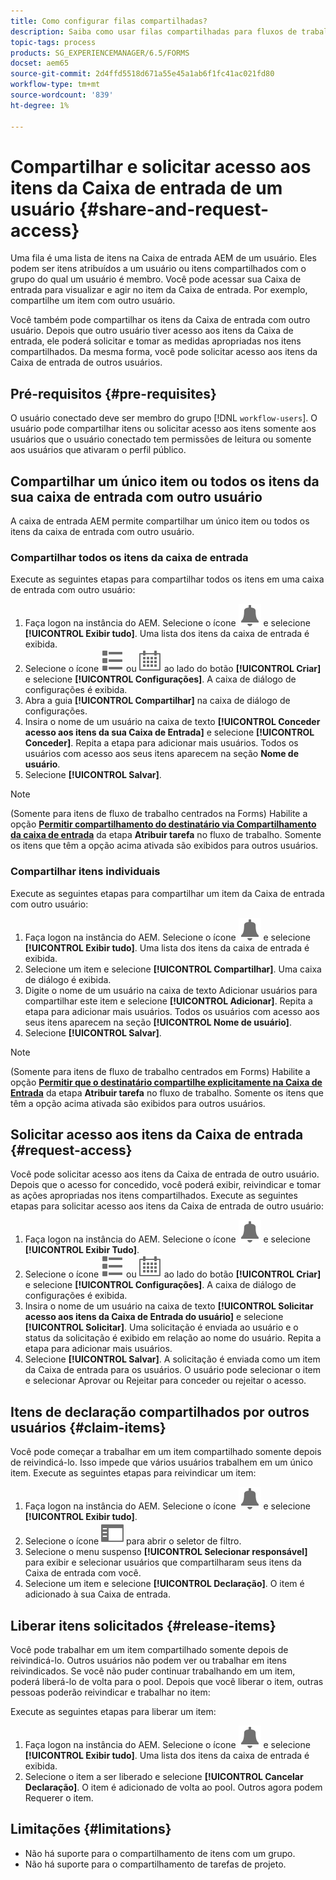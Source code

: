 ```yaml
---
title: Como configurar filas compartilhadas?
description: Saiba como usar filas compartilhadas para fluxos de trabalho centrados no Forms em  [!DNL AEM Forms] no OSGi.
topic-tags: process
products: SG_EXPERIENCEMANAGER/6.5/FORMS
docset: aem65
source-git-commit: 2d4ffd5518d671a55e45a1ab6f1fc41ac021fd80
workflow-type: tm+mt
source-wordcount: '839'
ht-degree: 1%

---
```



# Compartilhar e solicitar acesso aos itens da Caixa de entrada de um usuário {#share-and-request-access}

Uma fila é uma lista de itens na Caixa de entrada AEM de um usuário. Eles podem ser itens atribuídos a um usuário ou itens compartilhados com o grupo do qual um usuário é membro. Você pode acessar sua Caixa de entrada para visualizar e agir no item da Caixa de entrada. Por exemplo, compartilhe um item com outro usuário.

Você também pode compartilhar os itens da Caixa de entrada com outro usuário. Depois que outro usuário tiver acesso aos itens da Caixa de entrada, ele poderá solicitar e tomar as medidas apropriadas nos itens compartilhados. Da mesma forma, você pode solicitar acesso aos itens da Caixa de entrada de outros usuários.

## Pré-requisitos {#pre-requisites}

O usuário conectado deve ser membro do grupo [!DNL `workflow-users`]. O usuário pode compartilhar itens ou solicitar acesso aos itens somente aos usuários que o usuário conectado tem permissões de leitura ou somente aos usuários que ativaram o perfil público.

## Compartilhar um único item ou todos os itens da sua caixa de entrada com outro usuário

A caixa de entrada AEM permite compartilhar um único item ou todos os itens da caixa de entrada com outro usuário.

### Compartilhar todos os itens da caixa de entrada

Execute as seguintes etapas para compartilhar todos os itens em uma caixa de entrada com outro usuário:

1. Faça logon na instância do AEM. Selecione o ícone ![Caixa de entrada](assets/bell.svg) e selecione **[!UICONTROL Exibir tudo]**. Uma lista dos itens da caixa de entrada é exibida.
1. Selecione o ícone ![Exibir Seletor](assets/viewlist.svg) ou ![Exibir Seletor](assets/calendar.svg) ao lado do botão **[!UICONTROL Criar]** e selecione **[!UICONTROL Configurações]**. A caixa de diálogo de configurações é exibida.
1. Abra a guia **[!UICONTROL Compartilhar]** na caixa de diálogo de configurações.
1. Insira o nome de um usuário na caixa de texto **[!UICONTROL Conceder acesso aos itens da sua Caixa de Entrada]** e selecione **[!UICONTROL Conceder]**. Repita a etapa para adicionar mais usuários. Todos os usuários com acesso aos seus itens aparecem na seção **Nome de usuário**.
1. Selecione **[!UICONTROL Salvar]**.

>[!NOTE]
>
>(Somente para itens de fluxo de trabalho centrados na Forms) Habilite a opção **[Permitir compartilhamento do destinatário via Compartilhamento da caixa de entrada](aem-forms-workflow-step-reference.md)** da etapa **Atribuir tarefa** no fluxo de trabalho. Somente os itens que têm a opção acima ativada são exibidos para outros usuários.

### Compartilhar itens individuais

Execute as seguintes etapas para compartilhar um item da Caixa de entrada com outro usuário:

1. Faça logon na instância do AEM. Selecione o ícone ![Caixa de entrada](assets/bell.svg) e selecione **[!UICONTROL Exibir tudo]**. Uma lista dos itens da caixa de entrada é exibida.
1. Selecione um item e selecione **[!UICONTROL Compartilhar]**. Uma caixa de diálogo é exibida.
1. Digite o nome de um usuário na caixa de texto Adicionar usuários para compartilhar este item e selecione **[!UICONTROL Adicionar]**. Repita a etapa para adicionar mais usuários. Todos os usuários com acesso aos seus itens aparecem na seção **[!UICONTROL Nome de usuário]**.
1. Selecione **[!UICONTROL Salvar]**.


>[!NOTE]
>
>(Somente para itens de fluxo de trabalho centrados em Forms) Habilite a opção **[Permitir que o destinatário compartilhe explicitamente na Caixa de Entrada](aem-forms-workflow-step-reference.md)** da etapa **Atribuir tarefa** no fluxo de trabalho. Somente os itens que têm a opção acima ativada são exibidos para outros usuários.

## Solicitar acesso aos itens da Caixa de entrada {#request-access}

Você pode solicitar acesso aos itens da Caixa de entrada de outro usuário. Depois que o acesso for concedido, você poderá exibir, reivindicar e tomar as ações apropriadas nos itens compartilhados. Execute as seguintes etapas para solicitar acesso aos itens da Caixa de entrada de outro usuário:

1. Faça logon na instância do AEM. Selecione o ícone ![Exibir Seletor](assets/bell.svg) e selecione **[!UICONTROL Exibir Tudo]**.
1. Selecione o ícone ![Exibir Seletor](assets/viewlist.svg) ou ![Exibir Seletor](assets/calendar.svg) ao lado do botão **[!UICONTROL Criar]** e selecione **[!UICONTROL Configurações]**. A caixa de diálogo de configurações é exibida.
1. Insira o nome de um usuário na caixa de texto **[!UICONTROL Solicitar acesso aos itens da Caixa de Entrada do usuário]** e selecione **[!UICONTROL Solicitar]**. Uma solicitação é enviada ao usuário e o status da solicitação é exibido em relação ao nome do usuário. Repita a etapa para adicionar mais usuários.
1. Selecione **[!UICONTROL Salvar]**. A solicitação é enviada como um item da Caixa de entrada para os usuários. O usuário pode selecionar o item e selecionar Aprovar ou Rejeitar para conceder ou rejeitar o acesso.


## Itens de declaração compartilhados por outros usuários {#claim-items}

Você pode começar a trabalhar em um item compartilhado somente depois de reivindicá-lo. Isso impede que vários usuários trabalhem em um único item. Execute as seguintes etapas para reivindicar um item:

1. Faça logon na instância do AEM. Selecione o ícone ![Caixa de entrada](assets/bell.svg) e selecione **[!UICONTROL Exibir tudo]**.
1. Selecione o ícone ![Somente conteúdo](assets/railleft.svg) para abrir o seletor de filtro.
1. Selecione o menu suspenso **[!UICONTROL Selecionar responsável]** para exibir e selecionar usuários que compartilharam seus itens da Caixa de entrada com você.
1. Selecione um item e selecione **[!UICONTROL Declaração]**. O item é adicionado à sua Caixa de entrada.

## Liberar itens solicitados {#release-items}

Você pode trabalhar em um item compartilhado somente depois de reivindicá-lo. Outros usuários não podem ver ou trabalhar em itens reivindicados. Se você não puder continuar trabalhando em um item, poderá liberá-lo de volta para o pool.   Depois que você liberar o item, outras pessoas poderão reivindicar e trabalhar no item:

Execute as seguintes etapas para liberar um item:

1. Faça logon na instância do AEM. Selecione o ícone ![Caixa de entrada](assets/bell.svg) e selecione **[!UICONTROL Exibir tudo]**. Uma lista dos itens da caixa de entrada é exibida.
1. Selecione o item a ser liberado e selecione **[!UICONTROL Cancelar Declaração]**. O item é adicionado de volta ao pool. Outros agora podem Requerer o item.

## Limitações {#limitations}

* Não há suporte para o compartilhamento de itens com um grupo.
* Não há suporte para o compartilhamento de tarefas de projeto.
